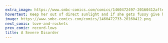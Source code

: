 ```yaml
---
extra_image: https://www.smbc-comics.com/comics/1460472497-20160412after.png
hovertext: Keep her out of direct sunlight and if she gets fussy give her a trebuchet.
image: https://www.smbc-comics.com/comics/1460472733-20160412.png
next_comic: love-and-rockets
prev_comic: record-lows
title: A Severe Disorder
---
```


